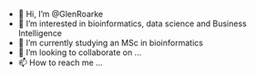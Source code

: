 - 👋 Hi, I’m @GlenRoarke
- 👀 I’m interested in bioinformatics, data science and Business Intelligence 
- 🌱 I’m currently studying an MSc in bioinformatics
- 💞️ I’m looking to collaborate on ...
- 📫 How to reach me ...

<!---
GlenRoarke/GlenRoarke is a ✨ special ✨ repository because its `README.md` (this file) appears on your GitHub profile.
You can click the Preview link to take a look at your changes.
--->
